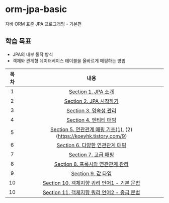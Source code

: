 # orm-jpa-basic
자바 ORM 표준 JPA 프로그래밍 - 기본편

## 학습 목표
- JPA의 내부 동작 방식
- 객체와 관계형 데이터베이스 테이블을 올바르게 매핑하는 방법

| 목차 | 내용 |
|:---:|:---:|
| 1 |  [Section 1. JPA 소개](https://koeyhk.tistory.com/2) |
| 2 | [Section 2. JPA 시작하기](https://koeyhk.tistory.com/3) |
| 3 | [Section 3. 영속성 관리](https://koeyhk.tistory.com/4) |
| 4 | [Section 4. 엔티티 매핑](https://koeyhk.tistory.com/5) |
| 5 | [Section 5. 연관관계 매핑 기초(1)](https://koeyhk.tistory.com/8), (2)(https://koeyhk.tistory.com/9) |
| 6 | [Section 6. 다양한 연관관계 매핑]() |
| 7 | [Section 7. 고급 매핑]() |
| 8 | [Section 8. 프록시와 연관관계 관리]() |
| 9 | [Section 9. 값 타입]() |
| 10 | [Section 10. 객체지향 쿼리 언어1 - 기본 문법]() |
| 10 | [Section 11. 객체지향 쿼리 언어2 - 중급 문법]() |
